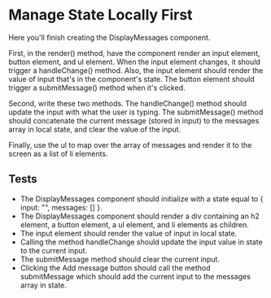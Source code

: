 # Manage State Locally First
Here you'll finish creating the DisplayMessages component.


First, in the render() method, have the component render an input element, button element, and ul element. When the input element changes, it should trigger a handleChange() method. Also, the input element should render the value of input that's in the component's state. The button element should trigger a submitMessage() method when it's clicked.

Second, write these two methods. The handleChange() method should update the input with what the user is typing. The submitMessage() method should concatenate the current message (stored in input) to the messages array in local state, and clear the value of the input.

Finally, use the ul to map over the array of messages and render it to the screen as a list of li elements.

## Tests

- The DisplayMessages component should initialize with a state equal to { input: "", messages: [] }.
- The DisplayMessages component should render a div containing an h2 element, a button element, a ul element, and li elements as children.
- The input element should render the value of input in local state.
- Calling the method handleChange should update the input value in state to the current input.
- The submitMessage method should clear the current input.
- Clicking the Add message button should call the method submitMessage which should add the current input to the messages array in state.